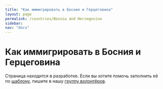 ```yaml
---
title: "Как иммигрировать в Босния и Герцеговина"
layout: page
permalink: /countries/Bosnia and Herzegovina
sidebar:
nav: "docs"
---
```


# Как иммигрировать в Босния и Герцеговина

Страница находится в разработке. Если вы хотите помочь заполнить её по [шаблону](/template), пишите в нашу [группу волонтёров](https://t.me/+FHi3FnJaoWJkMDAx).
